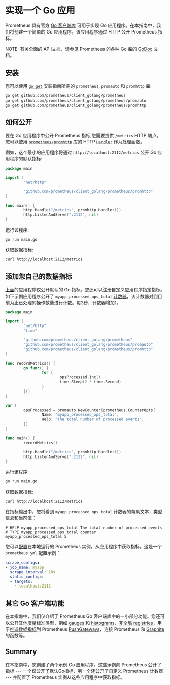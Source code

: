 # 实现一个 Go 应用

Prometheus 具有官方 [Go 客户端库](https://github.com/prometheus/client\_golang) 可用于实现 Go 应用程序。在本指南中，我们将创建一个简单的 Go 应用程序，该应用程序通过 HTTP 公开 Prometheus 指标。

NOTE: 有关全面的 AP I文档，请参见 Prometheus 的各种 Go 库的 [GoDoc](https://godoc.org/github.com/prometheus/client\_golang) 文档。

## 安装 <a href="#installation" id="installation"></a>

您可以使用 [`go get`](https://golang.org/doc/articles/go\_command.html) 安装指南所需的 `prometheus`, `promauto` 和 `promhttp` 库:

```bash
go get github.com/prometheus/client_golang/prometheus
go get github.com/prometheus/client_golang/prometheus/promauto
go get github.com/prometheus/client_golang/prometheus/promhttp
```

## 如何公开 <a href="#how-go-exposition-works" id="how-go-exposition-works"></a>

要在 Go 应用程序中公开 Prometheus 指标,您需要提供 `/metrics` HTTP 端点。您可以使用 [`prometheus/promhttp`](https://godoc.org/github.com/prometheus/client\_golang/prometheus/promhttp) 库的 HTTP [`Handler`](https://godoc.org/github.com/prometheus/client\_golang/prometheus/promhttp#Handler) 作为处理函数。

例如，这个最小的应用程序将通过 `http://localhost:2112/metrics` 公开 Go 应用程序的默认指标:

```go
package main

import (
        "net/http"

        "github.com/prometheus/client_golang/prometheus/promhttp"
)

func main() {
        http.Handle("/metrics", promhttp.Handler())
        http.ListenAndServe(":2112", nil)
}
```

运行该程序:

```bash
go run main.go
```

获取数据指标:

```bash
curl http://localhost:2112/metrics
```

## 添加您自己的数据指标 <a href="#adding-your-own-metrics" id="adding-your-own-metrics"></a>

[上面](go-application.md)的应用程序仅公开默认的 Go 指标。您还可以注册自定义应用程序指定指标。如下示例应用程序公开了 `myapp_processed_ops_total` [计数器](../concepts/metric\_types.md#counter)，该计数器对到目前为止已处理的操作数量进行计数。每2秒，计数器增加1。

```go
package main

import (
        "net/http"
        "time"

        "github.com/prometheus/client_golang/prometheus"
        "github.com/prometheus/client_golang/prometheus/promauto"
        "github.com/prometheus/client_golang/prometheus/promhttp"
)

func recordMetrics() {
        go func() {
                for {
                        opsProcessed.Inc()
                        time.Sleep(2 * time.Second)
                }
        }()
}

var (
        opsProcessed = promauto.NewCounter(prometheus.CounterOpts{
                Name: "myapp_processed_ops_total",
                Help: "The total number of processed events",
        })
)

func main() {
        recordMetrics()

        http.Handle("/metrics", promhttp.Handler())
        http.ListenAndServe(":2112", nil)
}
```

运行该程序:

```bash
go run main.go
```

获取数据指标:

```bash
curl http://localhost:2112/metrics
```

在指标输出中，您将看到 `myapp_processed_ops_total` 计数器的帮助文本，类型信息和当前值：

```
# HELP myapp_processed_ops_total The total number of processed events
# TYPE myapp_processed_ops_total counter
myapp_processed_ops_total 5
```

您可以[配置](../prometheus/configuration/configuration.md#scrape\_config)在本地运行的 Prometheus 实例，从应用程序中获取指标。这是一个 `prometheus.yml` 配置示例：

```yaml
scrape_configs:
- job_name: myapp
  scrape_interval: 10s
  static_configs:
  - targets:
    - localhost:2112
```

## 其它 Go 客户端功能 <a href="#other-go-client-features" id="other-go-client-features"></a>

在本指南中，我们仅介绍了 Prometheus Go 客户端库中的一小部分功能。您还可以公开其他度量标准类型，例如 [gauges](https://godoc.org/github.com/prometheus/client\_golang/prometheus#Gauge) 和 [histograms](https://godoc.org/github.com/prometheus/client\_golang/prometheus#Histogram)，[非全局 registries](https://godoc.org/github.com/prometheus/client\_golang/prometheus#Registry)，用于[推送数据指标](https://godoc.org/github.com/prometheus/client\_golang/prometheus/push)到 Prometheus [PushGateways](../instrumenting/pushing.md)，连接 Prometheus 和 [Graphite](https://godoc.org/github.com/prometheus/client\_golang/prometheus/graphite) 的函数等。

## Summary

在本指南中，您创建了两个示例 Go 应用程序，这些示例向 Prometheus 公开了指标 --- 一个仅公开了默认Go指标，另一个还公开了自定义 Prometheus 计数器 --- 并配置了 Prometheus 实例从这些应用程序中获取指标。
